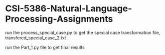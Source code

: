 # CSI-5386-Natural-Language-Processing-Assignments

run the process_special_case.py to get the special case transformation file, transfered_special_case_2.txt

run the Part_1.py file to get final results